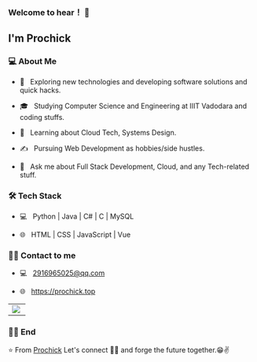 ### Welcome to hear！ 👋

### <h2> I'm Prochick</h2>


<h3> 💻 About Me </h3>


- 🤔 &nbsp; Exploring new technologies and developing software solutions and quick hacks.

- 🎓 &nbsp; Studying Computer Science and Engineering at IIIT Vadodara and coding stuffs.

- 🌱 &nbsp; Learning about Cloud Tech, Systems Design.

- ✍️ &nbsp; Pursuing Web Development as hobbies/side hustles.

- 💬 &nbsp; Ask me about Full Stack Development, Cloud, and any Tech-related stuff.



<h3>🛠 Tech Stack</h3>


- 💻 &nbsp; Python | Java | C# | C | MySQL

- 🌐 &nbsp; HTML | CSS | JavaScript | Vue


<h3>🤝🏻 Contact to me</h3>


- 💻 &nbsp; 2916965025@qq.com 

- 🌐 &nbsp; https://prochick.top


<table width="100%"  border="0" cellpadding="0" cellspacing="0">
  <tr>
    <td align="center">
      <img align="left" src="https://github-readme-stats.vercel.app/api?username=prochick&show_icons=true&theme=dracula" />
    </td>
  </tr>
</table>

<h3>🤝🏻 End</h3>

:star: From [Prochick](https://github.com/prochick)
Let's connect 👨‍💻 and forge the future together.😁✌

